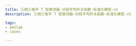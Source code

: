 ```yaml
---
title: 三相三电平 T 型换流器-分段平均开关函数-标准化模型-v1
description: 三相三电平 T 型换流器-分段平均开关函数-标准化模型-v1

tags:
- emtlab
- cases

---
```


<!-- import DocCardList from '@theme/DocCardList';

<DocCardList /> -->